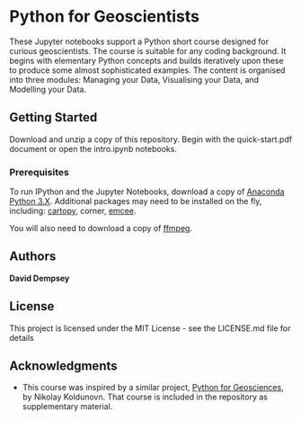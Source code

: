 # Python for Geoscientists

These Jupyter notebooks support a Python short course designed for curious geoscientists. The course is suitable for any coding background. It begins with elementary Python concepts and builds iteratively upon these to produce some almost sophisticated examples. The content is organised into three modules: Managing your Data, Visualising your Data, and Modelling your Data. 

## Getting Started

Download and unzip a copy of this repository. Begin with the quick-start.pdf document or open the intro.ipynb notebooks.

### Prerequisites

To run IPython and the Jupyter Notebooks, download a copy of [Anaconda Python 3.X](https://www.anaconda.com/download/). Additional packages may need to be installed on the fly, including: [cartopy](http://scitools.org.uk/cartopy/), corner, [emcee](http://dan.iel.fm/emcee/current/).

You will also need to download a copy of [ffmpeg](https://www.ffmpeg.org/).

## Authors

**David Dempsey**

## License

This project is licensed under the MIT License - see the LICENSE.md file for details

## Acknowledgments

* This course was inspired by a similar project, [Python for Geosciences](https://github.com/koldunovn/python_for_geosciences), by Nikolay Koldunovn. That course is included in the repository as supplementary material.

